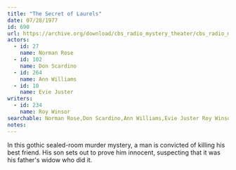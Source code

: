 ```yaml
---
title: "The Secret of Laurels"
date: 07/28/1977
id: 690
url: https://archive.org/download/cbs_radio_mystery_theater/cbs_radio_mystery_theater-0651-0700.zip/cbs_radio_mystery_theater-0651-0700%2Fcbsrmt_0690_the_secret_of_laurels.mp3
actors:  
  - id: 27
    name: Norman Rose  
  - id: 102
    name: Don Scardino  
  - id: 264
    name: Ann Williams  
  - id: 10
    name: Evie Juster
writers:  
  - id: 234
    name: Roy Winsor
searchable: Norman Rose,Don Scardino,Ann Williams,Evie Juster Roy Winsor
notes:  
---
```

In this gothic sealed-room murder mystery, a man is convicted of killing his best friend. His son sets out to prove him innocent, suspecting that it was his father's widow who did it.
